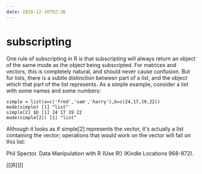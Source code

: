 ```yaml
---
date: 2020-12-30T02:36
---
```


# subscripting

One rule of subscripting in R is that subscripting will always return an object of the same mode as the object being subscripted. For matrices and vectors, this is completely natural, and should never cause confusion. But for lists, there is a subtle distinction between part of a list, and the object which that part of the list represents. As a simple example, consider a list with some names and some numbers: 

    simple = list(a=c('fred','sam','harry'),b=c(24,17,19,22))
    mode(simple) [1] "list" 
    simple[2] $b [1] 24 17 19 22 
    mode(simple[2]) [1] "list" 

Although it looks as if simple[2] represents the vector, it's actually a list containing the vector; operations that would work on the vector will fail on this list:

Phil Spector. Data Manipulation with R (Use R!) (Kindle Locations 968-972).

[[[R]]]]
